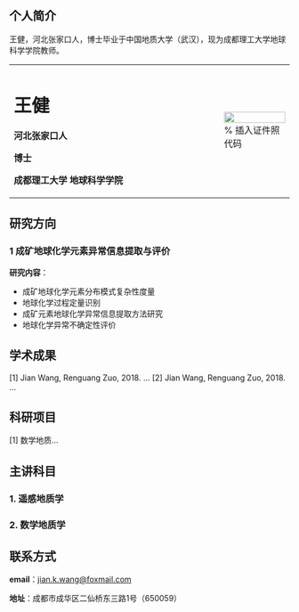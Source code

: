 ## 个人简介
   王健，河北张家口人，博士毕业于中国地质大学（武汉），现为成都理工大学地球科学学院教师。
<table border="0">
  <tr>
    <td width="75%">
      <h1>王健</h1>
      <p><b>河北张家口人</b></p>
      <p><b>博士</b></p>
      <p><b>成都理工大学 地球科学学院</b></p>
    </td>
    <td width="25%">
      <img src="/zhengjianzhao.jpg" width="100%">      % 插入证件照代码
    </td>
  </tr>
</table>

## 研究方向
### 1 成矿地球化学元素异常信息提取与评价
**研究内容**：
- 成矿地球化学元素分布模式复杂性度量
- 地球化学过程定量识别
- 成矿元素地球化学异常信息提取方法研究
- 地球化学异常不确定性评价

## 学术成果
[1] Jian Wang, Renguang Zuo, 2018. ...
[2] Jian Wang, Renguang Zuo, 2018. ...
## 科研项目
[1] 数学地质...
## 主讲科目

### 1. 遥感地质学

### 2. 数学地质学

## 联系方式

**email**：jian.k.wang@foxmail.com

**地址**：成都市成华区二仙桥东三路1号（650059）
